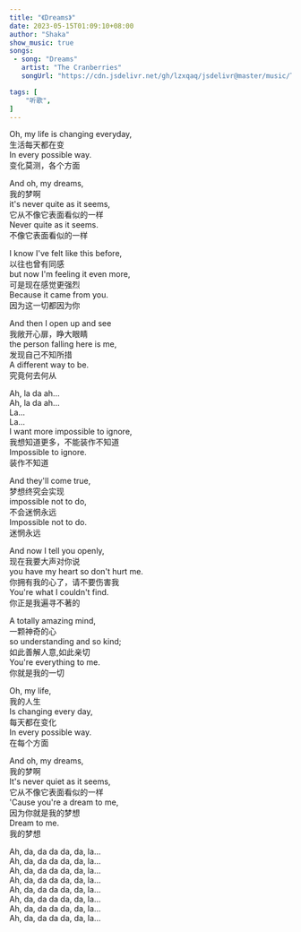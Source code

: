 ```yaml
---
title: "《Dreams》"
date: 2023-05-15T01:09:10+08:00
author: "Shaka"
show_music: true
songs:
 - song: "Dreams"
   artist: "The Cranberries"
   songUrl: "https://cdn.jsdelivr.net/gh/lzxqaq/jsdelivr@master/music/The_Cranberries_Dreams.mp3"

tags: [
    "听歌",
]
---
```

  
Oh, my life is changing everyday,  
生活每天都在变  
In every possible way.  
变化莫测，各个方面  
  
  
And oh, my dreams,  
我的梦啊  
it's never quite as it seems,  
它从不像它表面看似的一样  
Never quite as it seems.  
不像它表面看似的一样  
  
  
I know I've felt like this before,  
以往也曾有同感  
but now I'm feeling it even more,  
可是现在感觉更强烈  
Because it came from you.  
因为这一切都因为你  
  
  
And then I open up and see  
我敞开心扉，睁大眼睛  
the person falling here is me,  
发现自己不知所措  
A different way to be.  
究竟何去何从  
    
    
Ah, la da ah...    
Ah, la da ah...    
La...    
La...    
I want more impossible to ignore,    
我想知道更多，不能装作不知道  
Impossible to ignore.  
装作不知道  
  
  
And they'll come true,  
梦想终究会实现  
impossible not to do,  
不会迷惘永远  
Impossible not to do.  
迷惘永远  
  
  
And now I tell you openly,  
现在我要大声对你说  
you have my heart so don't hurt me.  
你拥有我的心了，请不要伤害我  
You're what I couldn't find.  
你正是我遍寻不著的  
  
  
A totally amazing mind,  
一颗神奇的心  
so understanding and so kind;  
如此善解人意,如此亲切  
You're everything to me.  
你就是我的一切  
  
  
Oh, my life,  
我的人生  
Is changing every day,  
每天都在变化  
In every possible way.  
在每个方面  
  
  
And oh, my dreams,  
我的梦啊  
It's never quiet as it seems,  
它从不像它表面看似的一样  
'Cause you're a dream to me,  
因为你就是我的梦想  
Dream to me.  
我的梦想  
  
  
Ah, da, da da da, da, la...  
Ah, da, da da da, da, la...  
Ah, da, da da da, da, la...  
Ah, da, da da da, da, la...  
Ah, da, da da da, da, la...  
Ah, da, da da da, da, la...  
Ah, da, da da da, da, la...  
Ah, da, da da da, da, la...  
